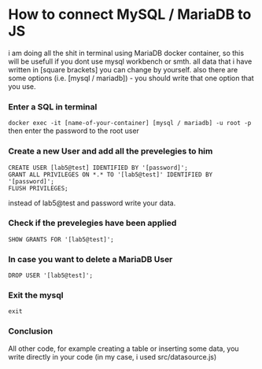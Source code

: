 # How to connect MySQL / MariaDB to JS
i am doing all the shit in terminal using MariaDB docker container, so this will be usefull if you dont use mysql workbench or smth.
all data that i have written in [square brackets] you can change by yourself.
also there are some options (i.e. [mysql / mariadb]) - you should write that one option that you use.

### Enter a SQL in terminal
```docker exec -it [name-of-your-container] [mysql / mariadb] -u root -p```
then enter the password to the root user

### Create a new User and add all the prevelegies to him
```
CREATE USER [lab5@test] IDENTIFIED BY '[password]';
GRANT ALL PRIVILEGES ON *.* TO '[lab5@test]' IDENTIFIED BY '[password]';
FLUSH PRIVILEGES;
```
instead of lab5@test and password write your data.

### Check if the prevelegies have been applied
```SHOW GRANTS FOR '[lab5@test]';```

### In case you want to delete a MariaDB User
```DROP USER '[lab5@test]';```

### Exit the mysql
```exit```

### Conclusion
All other code, for example creating a table or inserting some data, you write directly in your code (in my case, i used src/datasource.js)
